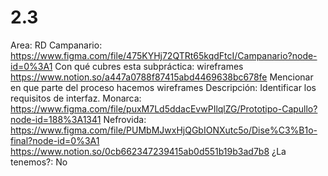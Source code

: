 # 2.3

Area: RD
Campanario: https://www.figma.com/file/475KYHj72QTRt65kqdFtcI/Campanario?node-id=0%3A1
Con qué cubres esta subpráctica: wireframes
https://www.notion.so/a447a0788f87415abd4469638bc678fe 
Mencionar en que parte del proceso hacemos wireframes
Descripción: Identificar los requisitos de interfaz.
Monarca: https://www.figma.com/file/puxM7Ld5ddacEvwPIlqlZG/Prototipo-Capullo?node-id=188%3A1341
Nefrovida: https://www.figma.com/file/PUMbMJwxHjQGbIONXutc5o/Dise%C3%B1o-final?node-id=0%3A1
https://www.notion.so/0cb662347239415ab0d551b19b3ad7b8 
¿La tenemos?: No